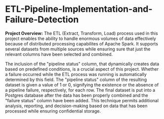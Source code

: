 # ETL-Pipeline-Implementation-and-Failure-Detection
**Project Overview:**
The ETL (Extract, Transform, Load) process used in this project enables the ability to handle enormous volumes of data effectively because of distributed processing capabilites of Apache Spark. It supports several datasets from multiple sources while ensuring sure that just the relevant columns have been selected and combined.

The inclusion of the "pipeline status" column, that dynamically creates data based on predefined conditions, is a crucial aspect of this project. Whether a failure occurred while the ETL process was running is automatically determined by this field. The "pipeline status" column of the resulting dataset is given a value of 1 or 0, signifying the existence or the absence of a pipeline failure, respectively, for each row.
The final dataset is put into a Postgres database after the data has been properly combined and the "failure status" column have been added. This technique permits additional analysis, reporting, and decision-making based on data that has been processed while ensuring confidential storage.



